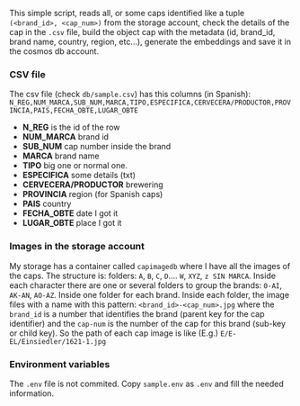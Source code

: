 


This simple script, reads all, or some caps identified like a tuple
`(<brand_id>, <cap_num>)` from the storage account, check the details of the cap
in the `.csv` file, build the object cap with the metadata (id, brand_id, brand
name, country, region, etc...), generate the embeddings and save it in the
cosmos db account.

### CSV file

The csv file (check `db/sample.csv`) has this columns (in Spanish):
`N_REG,NUM_MARCA,SUB_NUM,MARCA,TIPO,ESPECIFICA,CERVECERA/PRODUCTOR,PROVINCIA,PAIS,FECHA_OBTE,LUGAR_OBTE`

- **N_REG** is the id of the row
- **NUM_MARCA** brand id
- **SUB_NUM** cap number inside the brand
- **MARCA** brand name
- **TIPO** big one or normal one.
- **ESPECIFICA** some details (txt)
- **CERVECERA/PRODUCTOR** brewering
- **PROVINCIA**  region (for Spanish caps)
- **PAIS** country
- **FECHA_OBTE** date I got it
- **LUGAR_OBTE** place I got it

### Images in the storage account

My storage has a container called `capimagedb` where I have all the images of the caps.
The structure is: folders: `A`, `B`, `C`, `D`.... `W`, `XYZ`, `z SIN MARCA`. 
Inside each character there are one or several folders to group the brands:
`0-AI`, `AK-AN`, `AO-AZ`.
Inside one folder for each brand.
Inside each folder, the image files with a name with this pattern:
`<brand_id>-<cap_num>.jpg`
where the `brand_id` is a number that identifies the brand (parent key for the cap identifier)
and the `cap-num` is the number of the cap for this brand (sub-key or child key).
So the path of each cap image is like (E.g.)   `E/E-EL/Einsiedler/1621-1.jpg`




### Environment variables

The `.env` file is not commited.
Copy `sample.env` as `.env` and fill the needed information.

